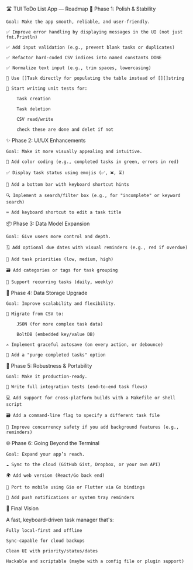 🛣️ TUI ToDo List App — Roadmap
🧹 Phase 1: Polish & Stability

    Goal: Make the app smooth, reliable, and user-friendly.

    ✅ Improve error handling by displaying messages in the UI (not just fmt.Println)

    ✅ Add input validation (e.g., prevent blank tasks or duplicates)

    ✅ Refactor hard-coded CSV indices into named constants DONE

    ✅ Normalize text input (e.g., trim spaces, lowercasing)

    🔄 Use []Task directly for populating the table instead of [][]string

    🧪 Start writing unit tests for:

        Task creation

        Task deletion

        CSV read/write
        
        check these are done and delet if not
✨ Phase 2: UI/UX Enhancements

    Goal: Make it more visually appealing and intuitive.

    🎨 Add color coding (e.g., completed tasks in green, errors in red)

    ✅ Display task status using emojis (✅, ❌, ⏳)

    🧾 Add a bottom bar with keyboard shortcut hints

    🔍 Implement a search/filter box (e.g., for "incomplete" or keyword search)

    ⌨️ Add keyboard shortcut to edit a task title

📦 Phase 3: Data Model Expansion

    Goal: Give users more control and depth.

    🗓️ Add optional due dates with visual reminders (e.g., red if overdue)

    📌 Add task priorities (low, medium, high)

    🗃️ Add categories or tags for task grouping

    🔁 Support recurring tasks (daily, weekly)

💾 Phase 4: Data Storage Upgrade

    Goal: Improve scalability and flexibility.

    🔄 Migrate from CSV to:

        JSON (for more complex task data)

        BoltDB (embedded key/value DB)

    ✍️ Implement graceful autosave (on every action, or debounce)

    🧹 Add a "purge completed tasks" option

🔐 Phase 5: Robustness & Portability

    Goal: Make it production-ready.

    🧪 Write full integration tests (end-to-end task flows)

    💻 Add support for cross-platform builds with a Makefile or shell script

    🗃️ Add a command-line flag to specify a different task file

    🧵 Improve concurrency safety if you add background features (e.g., reminders)

🌐 Phase 6: Going Beyond the Terminal

    Goal: Expand your app’s reach.

    ☁️ Sync to the cloud (GitHub Gist, Dropbox, or your own API)

    🌍 Add web version (React/Go back end)

    📱 Port to mobile using Gio or Flutter via Go bindings

    🔔 Add push notifications or system tray reminders

🏁 Final Vision

A fast, keyboard-driven task manager that's:

    Fully local-first and offline

    Sync-capable for cloud backups

    Clean UI with priority/status/dates

    Hackable and scriptable (maybe with a config file or plugin support)